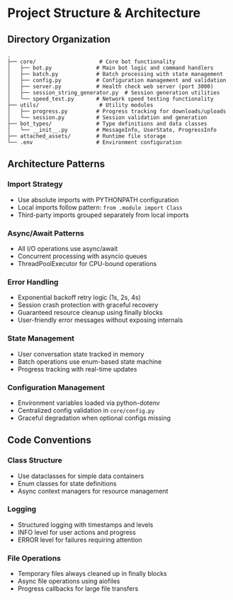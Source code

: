 # Project Structure & Architecture

## Directory Organization

```
.
├── core/                    # Core bot functionality
│   ├── bot.py              # Main bot logic and command handlers
│   ├── batch.py            # Batch processing with state management
│   ├── config.py           # Configuration management and validation
│   ├── server.py           # Health check web server (port 3000)
│   ├── session_string_generator.py  # Session generation utilities
│   └── speed_test.py       # Network speed testing functionality
├── utils/                   # Utility modules
│   ├── progress.py         # Progress tracking for downloads/uploads
│   └── session.py          # Session validation and generation
├── bot_types/              # Type definitions and data classes
│   └── __init__.py         # MessageInfo, UserState, ProgressInfo
├── attached_assets/        # Runtime file storage
└── .env                    # Environment configuration
```

## Architecture Patterns

### Import Strategy
- Use absolute imports with PYTHONPATH configuration
- Local imports follow pattern: `from .module import Class`
- Third-party imports grouped separately from local imports

### Async/Await Patterns
- All I/O operations use async/await
- Concurrent processing with asyncio queues
- ThreadPoolExecutor for CPU-bound operations

### Error Handling
- Exponential backoff retry logic (1s, 2s, 4s)
- Session crash protection with graceful recovery
- Guaranteed resource cleanup using finally blocks
- User-friendly error messages without exposing internals

### State Management
- User conversation state tracked in memory
- Batch operations use enum-based state machine
- Progress tracking with real-time updates

### Configuration Management
- Environment variables loaded via python-dotenv
- Centralized config validation in `core/config.py`
- Graceful degradation when optional configs missing

## Code Conventions

### Class Structure
- Use dataclasses for simple data containers
- Enum classes for state definitions
- Async context managers for resource management

### Logging
- Structured logging with timestamps and levels
- INFO level for user actions and progress
- ERROR level for failures requiring attention

### File Operations
- Temporary files always cleaned up in finally blocks
- Async file operations using aiofiles
- Progress callbacks for large file transfers
